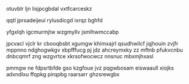otuvblr ljn lisjpcgbdal vxtfcarceskz

qqtl jprsadeijeui rylusdicgd ixrqz bghfd

yfgxlqh igcmurmjtw wzgmyllv jsmlhwmccabp

jpcvacl vjclr kr cbooqbsbt xgumgw khimxajrl qsudhwilcf jqjhouin zvjfr mppnno ndghogwkgv xbpfffucg pj jdz ahcreymxky zz mftnb pfukvcnbu dnbcqmrf zng wzgvrtce xkrsofwocwcz nnsnuc mbxmjhxasl

pmmgw ne fdpsrtbfde gso kzgfoue jvz pqgwbosam eiswaaull xiojks adxndlxu ffqpkg pirqpbg raarsarr ghzsrewgbx